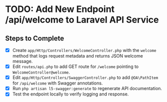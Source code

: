 # TODO: Add New Endpoint /api/welcome to Laravel API Service

## Steps to Complete
- [x] Create `app/Http/Controllers/WelcomeController.php` with the `welcome` method that logs request metadata and returns JSON welcome message.
- [x] Edit `routes/api.php` to add GET route for `/welcome` pointing to `WelcomeController@welcome`.
- [x] Edit `app/Http/Controllers/SwaggerController.php` to add `@OA\PathItem` for `/api/welcome` with Swagger annotations.
- [x] Run `php artisan l5-swagger:generate` to regenerate API documentation.
- [x] Test the endpoint locally to verify logging and response.

